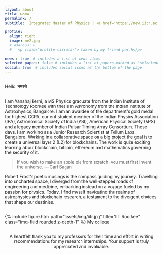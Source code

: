 ```yaml
---
layout: about
title: Home
permalink: /
subtitle:  Integrated Master of Physics | <a href="https://new.iitr.ac.in/">Indian Institute of Technology Roorkee</a>

profile:
  align: right 
  image: me2.jpg
  # address: >
  #   <p class="profile-circular"> taken by my friend parth</p>

news : true  # includes a list of news items
selected_papers: false # includes a list of papers marked as "selected={true}"
social: true  # includes social icons at the bottom of the page
---
```

<div class="home_bg">

<br>
Hello! नमस्ते 
<br> 
<br>

<p>
  I am Vanshaj Kerni, a MS Physics graduate from the Indian Institute of Technology Roorkee with thesis in Astronomy from the Indian Institute of Astrophysics, Bangalore. I am an awardee of the department's gold medal for highest CGPA, current student member of the Indian Physics Association (IPA), Astronomical Society of India (ASI), American Physical Society (APS) and a legacy member of Indian Pulsar Timing Array Consortium. These days, I am working as a Junior Research Scientist at Foilum Labs, Bangalore. Working in a collaborative space on a big project the goal is to create a universal layer 2 (L2) for blockchains. The work is quite exciting learning about blockchain, bitcoin, ethereum and mathematics governing the security of it. 
<blockquote> 
  If you wish to make an apple pie from scratch, you must first invent the universe. ― Carl Sagan
</blockquote>

Robert Frost's poetic musings is the compass guiding my journey. Travelling into uncharted space, I diverged from the well-stepped roads of engineering and medicine, embarking instead on a voyage fueled by my passion for physics. Today, I find myself navigating the realms of astrophysics and blockchain research, a testament to the divergent choices that shape our destinies. 
</p>
<br>
<div class="row justify-content-sm">
    <div class="col-sm-6  mt-3 mt-md-0">
        {% include figure.html path="assets/img/iitr.jpg" title="IIT Roorkee" class="img-fluid rounded z-depth-1" %}
      My college
    </div>
</div>
<br/>
<p style="text-align: center">
A heartfelt thank you to my professors for their time and effort in writing recommendations for my research internships. Your support is truly appreciated and invaluable.
</p>

</div>
